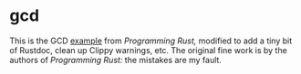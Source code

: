 # gcd

This is the GCD
[example](https://github.com/ProgrammingRust/examples/tree/master/gcd)
from *Programming Rust,* modified to add a tiny bit of
Rustdoc, clean up Clippy warnings, etc. The original fine
work is by the authors of *Programming Rust:* the mistakes
are my fault.
